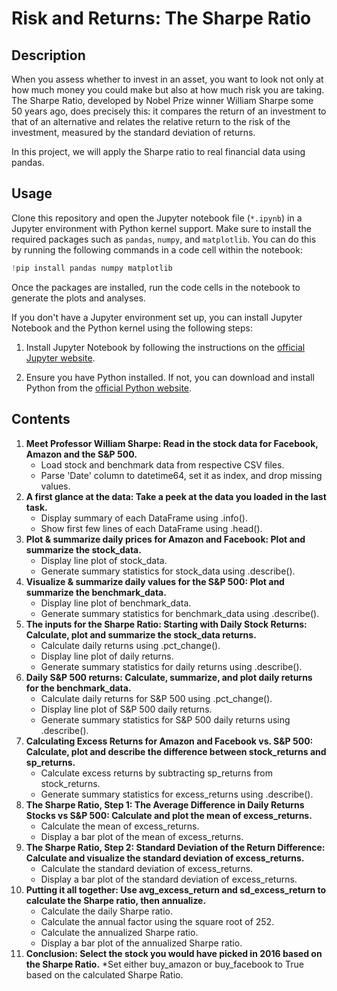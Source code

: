 # Risk and Returns: The Sharpe Ratio
## Description
When you assess whether to invest in an asset, you want to look not only at how much money you could make but also at how much risk you are taking. The Sharpe Ratio, developed by Nobel Prize winner William Sharpe some 50 years ago, does precisely this: it compares the return of an investment to that of an alternative and relates the relative return to the risk of the investment, measured by the standard deviation of returns.

In this project, we will apply the Sharpe ratio to real financial data using pandas.
## Usage
Clone this repository and open the Jupyter notebook file (`*.ipynb`) in a Jupyter environment with Python kernel support. Make sure to install the required packages such as `pandas`, `numpy`, and `matplotlib`. You can do this by running the following commands in a code cell within the notebook:
```python
!pip install pandas numpy matplotlib
```
Once the packages are installed, run the code cells in the notebook to generate the plots and analyses.

If you don't have a Jupyter environment set up, you can install Jupyter Notebook and the Python kernel using the following steps:

1. Install Jupyter Notebook by following the instructions on the [official Jupyter website](https://jupyter.org/install).

2. Ensure you have Python installed. If not, you can download and install Python from the [official Python website](https://www.python.org/downloads/).
## Contents
1. **Meet Professor William Sharpe: Read in the stock data for Facebook, Amazon and the S&P 500.**
	* Load stock and benchmark data from respective CSV files.
	* Parse 'Date' column to datetime64, set it as index, and drop missing values.
2. **A first glance at the data: Take a peek at the data you loaded in the last task.**
	* Display summary of each DataFrame using .info().
	* Show first few lines of each DataFrame using .head().
3. **Plot & summarize daily prices for Amazon and Facebook: Plot and summarize the stock_data.**
	* Display line plot of stock_data.
	* Generate summary statistics for stock_data using .describe().
4. **Visualize & summarize daily values for the S&P 500: Plot and summarize the benchmark_data.**
	* Display line plot of benchmark_data.
	* Generate summary statistics for benchmark_data using .describe().
5. **The inputs for the Sharpe Ratio: Starting with Daily Stock Returns: Calculate, plot and summarize the stock_data returns.**
	* Calculate daily returns using .pct_change().
	* Display line plot of daily returns.
	* Generate summary statistics for daily returns using .describe().
6. **Daily S&P 500 returns: Calculate, summarize, and plot daily returns for the benchmark_data.**
	* Calculate daily returns for S&P 500 using .pct_change().
	* Display line plot of S&P 500 daily returns.
	* Generate summary statistics for S&P 500 daily returns using .describe().
7. **Calculating Excess Returns for Amazon and Facebook vs. S&P 500: Calculate, plot and describe the difference between stock_returns and sp_returns.**
	* Calculate excess returns by subtracting sp_returns from stock_returns.
	* Generate summary statistics for excess_returns using .describe().
8. **The Sharpe Ratio, Step 1: The Average Difference in Daily Returns Stocks vs S&P 500: Calculate and plot the mean of excess_returns.**
	* Calculate the mean of excess_returns.
	* Display a bar plot of the mean of excess_returns.
9. **The Sharpe Ratio, Step 2: Standard Deviation of the Return Difference: Calculate and visualize the standard deviation of excess_returns.**
	* Calculate the standard deviation of excess_returns.
	* Display a bar plot of the standard deviation of excess_returns.
10. **Putting it all together: Use avg_excess_return and sd_excess_return to calculate the Sharpe ratio, then annualize.**
	* Calculate the daily Sharpe ratio.
	* Calculate the annual factor using the square root of 252.
	* Calculate the annualized Sharpe ratio.
	* Display a bar plot of the annualized Sharpe ratio.
11. **Conclusion: Select the stock you would have picked in 2016 based on the Sharpe Ratio.**
	*Set either buy_amazon or buy_facebook to True based on the calculated Sharpe Ratio.


